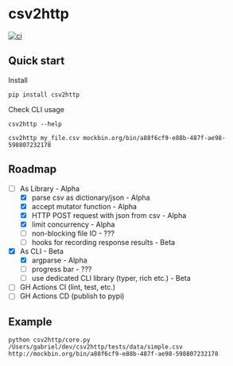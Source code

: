 # csv2http

[![ci](https://github.com/Kilo59/csv2http/workflows/ci/badge.svg)](https://github.com/Kilo59/csv2http/actions)

## Quick start

Install

```
pip install csv2http
```

Check CLI usage

```
csv2http --help
```

```
csv2http my_file.csv mockbin.org/bin/a88f6cf9-e88b-487f-ae98-598807232178
```

## Roadmap

- [ ] As Library - Alpha
  - [x] parse csv as dictionary/json - Alpha
  - [x] accept mutator function - Alpha
  - [x] HTTP POST request with json from csv - Alpha
  - [x] limit concurrency - Alpha
  - [ ] non-blocking file IO - ???
  - [ ] hooks for recording response results - Beta
- [x] As CLI - Beta
  - [x] argparse - Alpha
  - [ ] progress bar - ???
  - [ ] use dedicated CLI library (typer, rich etc.) - Beta
- [ ] GH Actions CI (lint, test, etc.)
- [ ] GH Actions CD (publish to pypi)

## Example

```
python csv2http/core.py /Users/gabriel/dev/csv2http/tests/data/simple.csv http://mockbin.org/bin/a88f6cf9-e88b-487f-ae98-598807232178
```
